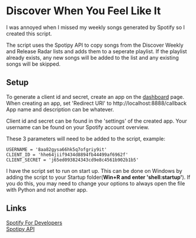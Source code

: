 # Discover When You Feel Like It

I was annoyed when I missed my weekly songs generated by Spotify so I created this script.

The script uses the Spotipy API to copy songs from the Discover Weekly and Release Radar lists and adds them to a seperate playlist.
If the playlist already exists, any new songs will be added to the list and any existing songs will be skipped.


## Setup

To generate a client id and secret, create an app on the [dashboard](https://developer.spotify.com/dashboard) page.<br>
When creating an app, set 'Redirect URI' to http://localhost:8888/callback<br> App name and description can be whatever.

Client id and secret can be found in the 'settings' of the created app. Your username can be found on your Spotify account overview.<br>

These 3 parameters will need to be added to the script, example:<br>

```
USERNAME = '8aa82gysa66hk5q7ofgriy9it'
CLIENT_ID = 'hhe64jiif9434d8894fb44499af6962f'
CLIENT_SECRET = 'j65ed093824343cd9e8c4561b902b1b5'
```

I have the script set to run on start up. This can be done on Windows by adding the script to your Startup folder(**Win+R and enter 'shell:startup'**). If you do this, you may need to change your options to always open the file with Python and not another app.

## Links

[Spotify For Developers](https://developer.spotify.com/) <br>
[Spotipy API](https://spotipy.readthedocs.io/en/2.22.1/)
